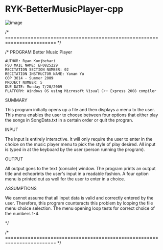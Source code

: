 # RYK-BetterMusicPlayer-cpp
![image](https://github.com/user-attachments/assets/883cc039-57e0-4bf3-8250-47a8da560feb)

/* ======================================================================== */

/*	PROGRAM Better Music Player

    AUTHOR: Ryan Kunjbehari
    FSU MAIL NAME: EF0825229
    RECITATION SECTION NUMBER: 02
    RECITATION INSTRUCTOR NAME: Yanan Yu
    COP 3014 - Summer 2009
    PROJECT NUMBER: 5
    DUE DATE: Monday 7/20/2009
    PLATFORM: Windows OS using Microsoft Visual C++ Express 2008 compiler

SUMMARY

This program initially opens up a file and then displays a menu to the user. 
This menu enables the user to choose between four options that either play
the songs in SongData.txt in a certain order or quit the progran.

INPUT

The input is entirely interactive.  It will only require the user to 
enter in the choice on the music player menu to pick the style of play 
desired.  All input is typed in at the keyboard by the user 
(person running the program). 

OUTPUT

All output goes to the text (console) window.  The program prints an output 
title and echoprints the user's input in a readable fashion.  A four option 
menu is printed out as well for the user to enter in a choice.

ASSUMPTIONS

We cannot assume that all input data is valid and correctly entered by the 
user.  Therefore, this program counteracts this problem by looping the file 
menu choice selection.  The menu opening loop tests for correct choice of the 
numbers 1-4.

*/

/* ======================================================================== */


